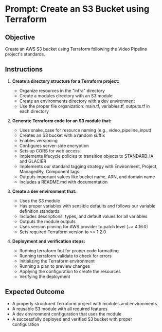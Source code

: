 # Prompt: Create an S3 Bucket using Terraform

## Objective
Create an AWS S3 bucket using Terraform following the Video Pipeline project's standards.

## Instructions

1. **Create a directory structure for a Terraform project:**
   - Organize resources in the "infra" directory
   - Create a modules directory with an S3 module
   - Create an environments directory with a dev environment
   - Use the proper file organization: main.tf, variables.tf, outputs.tf in each directory

2. **Generate Terraform code for an S3 module that:**
   - Uses snake_case for resource naming (e.g., video_pipeline_input)
   - Creates an S3 bucket with a random suffix
   - Enables versioning
   - Configures server-side encryption
   - Sets up CORS for web access
   - Implements lifecycle policies to transition objects to STANDARD_IA and GLACIER
   - Implements our standard tagging strategy with Environment, Project, ManagedBy, Component tags
   - Outputs important values like bucket name, ARN, and domain name
   - Includes a README.md with documentation

3. **Create a dev environment that:**
   - Uses the S3 module
   - Has proper variables with sensible defaults and follows our variable definition standards
   - Includes descriptions, types, and default values for all variables
   - Outputs the module outputs
   - Uses version pinning for AWS provider to patch level (~> 4.16.0)
   - Sets required Terraform version to >= 1.2.0

4. **Deployment and verification steps:**
   - Running terraform fmt for proper code formatting
   - Running terraform validate to check for errors
   - Initializing the Terraform environment
   - Running a plan to preview changes
   - Applying the configuration to create the resources
   - Verifying the deployment

## Expected Outcome
- A properly structured Terraform project with modules and environments
- A reusable S3 module with all required features
- A dev environment configuration that uses the module
- A successfully deployed and verified S3 bucket with proper configuration